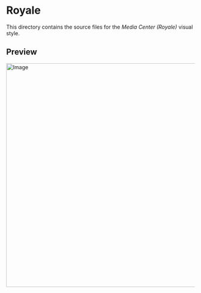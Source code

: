 # Royale
This directory contains the source files for the *Media Center (Royale)* visual style.

## Preview
<img width="800" height="600" alt="Image" src="https://github.com/user-attachments/assets/d5fd0fb5-3370-40ef-a9e9-19e91b1431cc" />
